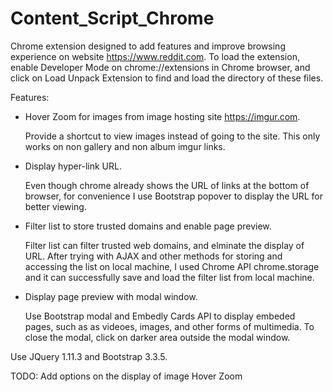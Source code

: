 # Content_Script_Chrome
Chrome extension designed to add features and improve browsing experience on website https://www.reddit.com.
To load the extension, enable Developer Mode on chrome://extensions in Chrome browser, and click on Load Unpack Extension to find and load the directory of these files.

Features:
- Hover Zoom for images from image hosting site https://imgur.com.
  
  Provide a shortcut to view images instead of going to the site. This only works on non gallery and non album imgur links.

- Display hyper-link URL. 
  
  Even though chrome already shows the URL of links at the bottom of browser, for convenience I use Bootstrap popover to display the URL for better viewing.

- Filter list to store trusted domains and enable page preview.
  
  Filter list can filter trusted web domains, and elminate the display of URL. After trying with AJAX and other methods for storing and accessing the list on local machine, I used Chrome API chrome.storage and it can successfully save and load the filter list from local machine. 

- Display page preview with modal window. 
  
  Use Bootstrap modal and Embedly Cards API to display embeded pages, such as as videoes, images, and other forms of multimedia. To close the modal, click on darker area outside the modal window.


Use JQuery 1.11.3 and Bootstrap 3.3.5.

TODO:
Add options on the display of image Hover Zoom
